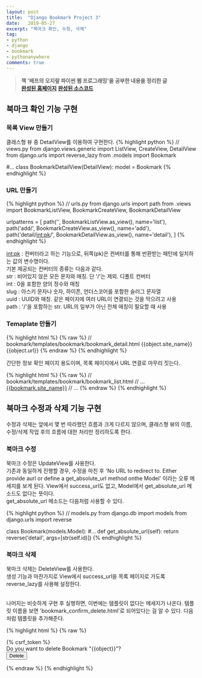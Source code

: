 ```yaml
---
layout: post
title:  "Django Bookmark Project 3"
date:   2019-05-27
excerpt: "북마크 확인, 수정, 삭제"
tag:
- python
- django
- bookmark
- pythonanywhere
comments: true
---
```


> **책 '배프의 오지랖 파이썬 웹 프로그래밍'을 공부한 내용을 정리한 글**<br>
> **<a href="http://glowingedge.pythonanywhere.com/bookmark/">완성된 홈페이지</a>**
>**<a href="https://github.com/glowingEdge/bookmark">완성된 소스코드</a>**

## 북마크 확인 기능 구현

### 목록 View 만들기

클래스형 뷰 중 DetailView를 이용하여 구현한다.
{% highlight python %}
// views.py
from django.views.generic import ListView, CreateView, DetailView
from django.urls import reverse_lazy
from .models import Bookmark

#...
class BookmarkDetailView(DetailView):
    model = Bookmark
{% endhighlight %}

### URL 만들기

{% highlight python %}
// urls.py
from django.urls import path
from .views import BookmarkListView, BookmarkCreateView, BookmarkDetailView

urlpatterns = [
    path('', BookmarkListView.as_view(), name='list'),
    path('add/', BookmarkCreateView.as_view(), name='add'),
    path('detail/<int:pk>/', BookmarkDetailView.as_view(), name='detail'),
]
{% endhighlight %}

<int:pk> : 컨버터라고 하는 기능으로, 뒤쪽(pk)은 컨버터를 통해 반환받는 패턴에 일치하는 값의 변수명이다.<br>
기본 제공되는 컨버터의 종류는 다음과 같다.<br>
str : 비어있지 않은 모든 문자와 매칭. 단 '/'는 제외. 디폴트 컨버터<br>
int : 0을 포함한 양의 정수와 매칭<br>
slug : 아스키 문자나 숫자, 하이픈, 언더스코어를 포함한 슬러그 문자열<br>
uuid : UUID와 매칭. 같은 페이지에 여러 URL이 연결되는 것을 막으려고 사용<br>
path : '/'을 포함하는 str. URL의 일부가 아닌 전체 매칭이 필요할 때 사용


### Temaplate 만들기

{% highlight html %}
{% raw %}
// bookmark/templates/bookmark/bookmark_detail.html
    {{object.site_name}}<br/>
    {{object.url}}
{% endraw %}
{% endhighlight %}

간단한 정보 확인 페이지 용도이며, 목록 페이지에서 URL 연결로 마무리 짓는다.

{% highlight html %}
{% raw %}
// bookmark/templates/bookmark/bookmark_list.html
// ...
    <td><a href="{% url 'detail' pk=bookmark.id %}">{{bookmark.site_name}}</a></td>
// ...
{% endraw %}
{% endhighlight %}

## 북마크 수정과 삭제 기능 구현

수정과 삭제는 앞에서 몇 번 따라했던 흐름과 크게 다르지 않으며, 클래스형 뷰의 이름, 수정/삭제 작업 후의 흐름에 대한 처리만 정리하도록 한다.

### 북마크 수정

북마크 수정은 UpdateView를 사용한다.<br>
기존과 동일하게 진행할 경우, 수정을 마친 후 'No URL to redirect to. Either provide aurl or define a get_absolute_url method onthe Model' 이라는 오류 메세지를 보게 된다. View에서 success_url도 없고, Model에서 get_absolute_url 메소드도 없다는 뜻이다.<br>
get_absolute_url 메소드는 다음처럼 사용할 수 있다.

{% highlight python %}
// models.py
from django.db import models
from django.urls import reverse

class Bookmark(models.Model):
    #...
    def get_absolute_url(self):
        return reverse('detail', args=[str(self.id)])
{% endhighlight %}

### 북마크 삭제

북마크 삭제는 DeleteView를 사용한다.<br>
생성 기능과 마찬가지로 View에서 success_url을 목록 페이지로 가도록 reverse_lazy를 사용해 설정한다.<br><br>

나머지는 비슷하게 구현 후 실행하면, 이번에는 템플릿이 없다는 메세지가 나온다. 템플릿 이름을 보면 'bookmark_confirm_delete.html'로 되어있다는 걸 알 수 있다. 다음처럼 템플릿을 추가해준다.

{% highlight html %}
{% raw %}
    <form action="" method="post">
        {% csrf_token %}
        <div class="alert alert-danger">Do you want to delete Bookmark "{{object}}"?</div>
        <input type="submit" value="Delete" class="btn btn-danger">
    </form>
{% endraw %}
{% endhighlight %}